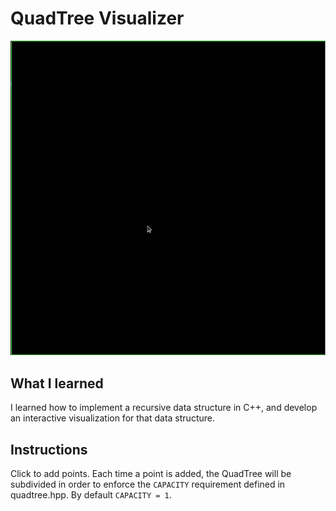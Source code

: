 # QuadTree Visualizer  
![Demo](./quadtree.gif)

## What I learned 
I learned how to implement a recursive data structure in C++, and develop an interactive visualization for that data structure. 
## Instructions
Click to add points. Each time a point is added, the QuadTree will be subdivided in order to enforce the `CAPACITY` requirement defined in quadtree.hpp. By default `CAPACITY = 1`.
